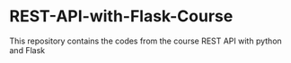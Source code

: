 # REST-API-with-Flask-Course
This repository contains the codes from the course REST API with python  and Flask

